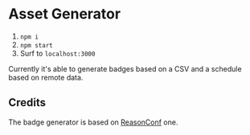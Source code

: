 # Asset Generator

1. `npm i`
2. `npm start`
3. Surf to `localhost:3000`

Currently it's able to generate badges based on a CSV and a schedule based on remote data.

## Credits

The badge generator is based on [ReasonConf](https://github.com/ReasonVienna/reason-conf) one.
